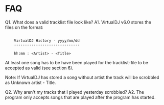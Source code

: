 # FAQ #

Q1. What does a valid tracklist file look like?
A1. VirtualDJ v6.0 stores the files on the format:
```

	VirtualDJ History - yyyy/mm/dd
	------------------------------
	
	hh:mm : <Artist> - <Title>
```

At least one song has to be have been played for the tracklist-file to be accepted as valid (see section 6).

Note: If VirtualDJ has stored a song without artist the track will be scrobbled as Unknown artist - Title.


Q2. Why aren't my tracks that I played yesterday scrobbled?
A2. The program only accepts songs that are played after the program has started.